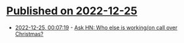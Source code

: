 # [Published on 2022-12-25](index.md)

* [2022-12-25, 00:07:19](https://news.ycombinator.com/item?id=34122578) - [Ask HN: Who else is working/on call over Christmas?](https://news.ycombinator.com/item?id=34122578)

